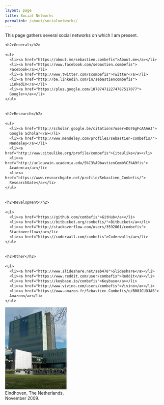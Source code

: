 ```yaml
---
layout: page
title: Social Networks
permalink: /about/socialnetworks/
---
```


<div class="page-col-wrapper">
  <div class="page-col page-col-1">
    <p>This page gathers several social networks on which I am present.</p>


    <h2>General</h2>

    <ul>
      <li><a href="https://about.me/sebastien.combefis">About.me</a></li>
      <li><a href="https://www.facebook.com/sebastien.combefis">
      Facebook</a></li>
      <li><a href="http://www.twitter.com/scombefis">Twitter</a></li>
      <li><a href="http://be.linkedin.com/in/sebastiencombefis">
      LinkedIn</a></li>
      <li><a href="https://plus.google.com/107874712274787517077">
      Google+</a></li>
    </ul>


    <h2>Research</h2>

    <ul>
      <li><a href="http://scholar.google.be/citations?user=D676gFcAAAAJ">
      Google Scholar</a></li>
      <li><a href="http://www.mendeley.com/profiles/sebastien-combefis/">
      Mendeley</a></li>
      <li><a href="http://www.citeulike.org/profile/combefis">Citeulike</a></li>
      <li><a href="http://uclouvain.academia.edu/S%C3%A9bastienComb%C3%A9fis">
      Academia</a></li>
      <li><a href="https://www.researchgate.net/profile/Sebastien_Combefis/">
      ResearchGate</a></li>
    </ul>


    <h2>Development</h2>

    <ul>
      <li><a href="https://github.com/combefis">GitHub</a></li>
      <li><a href="https://bitbucket.org/combefis/">Bitbucket</a></li>
      <li><a href="http://stackoverflow.com/users/3592801/combefis">
      Stackoverflow</a></li>
      <li><a href="https://coderwall.com/combefis">Coderwall</a></li>
    </ul>


    <h2>Other</h2>

    <ul>
      <li><a href="http://www.slideshare.net/seb478">Slideshare</a></li>
      <li><a href="https://www.reddit.com/user/combefis">Reddit</a></li>
      <li><a href="https://keybase.io/combefis">Keybase</a></li>
      <li><a href="http://www.vivino.com/users/combefis">Vivino</a></li>
      <li><a href="https://www.amazon.fr/Sebastien-Combefis/e/B00JCUOJA6">
      Amazon</a></li>
    </ul>
  </div>
  <div class="page-col page-col-2">
    <p><img src="/images/eindhoven.jpg" alt="Eindhoven, The Netherlands,
    November 2009." width="200" height="267" /><br />
    Eindhoven, The Netherlands,<br />
    November 2009.</p>
  </div>
</div>

